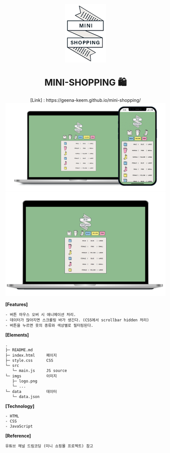 <div align="center"><img src="./imgs/logo.png"></div>
<div align="center"><h1>MINI-SHOPPING 🛍</h1></div>

<div align="center">[Link] : https://geena-keem.github.io/mini-shopping/</div> 
<img src="./imgs/mini-shopping.png">

<img src="./imgs/mini-shopping.gif">

**[Features]**

```
- 버튼 마우스 오버 시 애니메이션 처리.
- 데이터가 많아지면 스크롤링 바가 생긴다. (CSS에서 scrollbar hidden 처리)
- 버튼을 누르면 옷의 종류와 색상별로 필터링된다.
```

**[Elements]**

```
.
├─ README.md
├─ index.html     페이지
├─ style.css      CSS
└─ src
   └─ main.js     JS source
└─ imgs           이미지
   ├─ logo.png
   └─ ...
└─ data           데이터
   └─ data.json
```

**[Technology]**

```
- HTML
- CSS
- JavaScript
```

**[Reference]**

```
유튜브 채널 드림코딩 (미니 쇼핑몰 프로젝트) 참고
```
